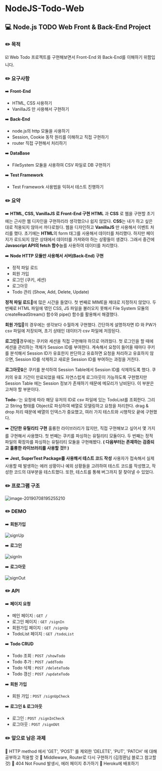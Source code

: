 # NodeJS-Todo-Web



## :computer:   Node.js TODO Web Front & Back-End Project



### :pencil2:   목적

:ballot_box_with_check:  Web Todo 프로젝트를 구현해보면서 Front-End 와 Back-End를 이해하기 위함입니다. 



### :pencil2:   요구사항

:arrow_right:   **Front-End**
* HTML, CSS 사용하기
* VanillaJS 만 사용해서 구현하기

:arrow_right:   **Back-End**
* node.js의 http 모듈을 사용하기
* Session, Cookie 동작 원리를 이해하고 직접 구현하기
* router 직접 구현해서 처리하기

:arrow_right:   **DataBase**
* FileSystem 모듈을 사용하여 CSV 파일로 DB 구현하기

:arrow_right:   **Test Framework**
* Test Framework 사용법을 익혀서 테스트 진행하기



### :pencil2:   요약

:arrow_right:   **HTML, CSS, VanillaJS 로 Front-End 구현**
**HTML** 과 **CSS** 로 웹을 구현할 초기에는 근사한 웹 디자인을 구현하리라 생각했으나 쉽지 않았다. **CSS**는 내가 하고 싶은 대로 적용되지 않아서 까다로웠다. 웹을 디자인하고 **VanillaJS** 만 사용해서 이벤트 처리를 했다. 초기에는 **HTML**의 form 태그를 사용해서 데이터를 처리했다. 하지만 페이지가 로드되지 않은 상태에서 데이터를 가져와야 하는 상황들이 생겼다. 그래서 중간에 **Javascript API의 fetch 함수**늘를 사용하여 데이터를 처리했다.

:arrow_right:   **Node HTTP 모듈만 사용해서 서버(Back-End) 구현**

* 정적 파일 로드
* 회원 가입
* 로그인 (쿠키, 세션)
* 로그아웃
* Todo 관리 (Show, Add, Delete, Update)

**정적 파일 로드**:page_with_curl:에 많은 시간을 들였다. 첫 번째로 MIME을 제대로 지정하지 않았다. 두 번째로 HTML 파일에 엮인 CSS, JS 파일을 불러오지 못해서 File System 모듈의 createReadStream() 함수와 pipe() 함수를 활용해서 해결했다.

**회원 가입**:busts_in_silhouette:의 경우에는 생각보다 수월하게 구현했다. 간단하게 설명하자면 ID 와 PW가 csv 파일에 저장되며, 초기 상태인 데이터가 csv 파일에 저장된다.

**로그인**:key:경우에는 쿠키와 세션을 직접 구현해야 하므로 어려웠다. 첫 로그인을 할 때에 세션을 관리하는 객체가 Session ID를 부여한다. 계속해서 요청이 들어올 때마다 쿠키를 분석해서 Session ID가 유효한지 판단하고 유효하면 요청을 처리하고 유효하지 않으면, Session ID를 삭제하고 새로운 Session ID를 부여하는 과정을 거친다.

**로그아웃**:lock:은 쿠키를 분석하여 Session Table에서 Session ID를 삭제하도록 했다. 쿠키의 유효 기간이 만료되었을 때도 자연스럽게 로그아웃이 가능하도록 구현했지만 Session Table 에는 Session 정보가 존재하기 때문에 메모리가 낭비된다. 이 부분은 고쳐야 할 부분이다.

**Todo**:white_check_mark:는 요청에 따라 해당 유저의 ID로 csv 파일에 있는 TodoList를 조회한다. 그리고 String 형태를 Object로 파싱하여 배열로 모델링하고 요청을 처리한다. drag & drop 처리 때문에 배열의 인덱스가 중요했고, 여러 가지 테스트와 시행착오 끝에 구현했다. 

:arrow_right:   **간단한 유틸리티 구현**
훌륭한 라이브러리가 많지만, 직접 구현해보고 싶어서 몇 가지를 구현해서 사용했다. 첫 번째는 쿠키를 파싱하는 유틸리티 모듈이다. 두 번째는 정적 파일의 확장자를 파싱하는 유틸리티 모듈을 구현해봤다. **( 다음부터는 존재하는 검증되고 훌륭한 라이브러리를 사용할 것!! )**

:arrow_right:   **Jest, SuperTest Package를 사용해서 테스트 코드 작성**
사용자가 접속해서 실제 사용할 때 발생하는 에러 상황이나 예외 상황들을 고려하여 테스트 코드를 작성했고, 작성한 코드의 대부분을 테스트했다. 또한, 테스트를 통해 버그까지 잘 찾아낼 수 있었다.



### :pencil2:   프로그램 구조
![image-20190708195255210](https://github.com/bestdevhyo1225/image_repository/blob/master/image-20190708195255210.png?raw=true)



### :pencil2:   DEMO

:arrow_right:   **회원가입**

![signUp](https://im3.ezgif.com/tmp/ezgif-3-f76c24b3edb6.gif)

:arrow_right:   **로그인**

![signIn](https://im3.ezgif.com/tmp/ezgif-3-2b35f17e103e.gif)

:arrow_right:   **로그아웃**

![signOut](https://im3.ezgif.com/tmp/ezgif-3-5f07e676c03d.gif)



### :pencil2:   API

:arrow_right:   **페이지 요청**
* 메인 페이지 : `GET /`
* 로그인 페이지 : `GET /signIn`
* 회원가입 페이지 : `GET /signUp`
* TodoList 페이지 : `GET /todoList`

:arrow_right:   **Todo CRUD**
* Todo 조회 : `POST /showTodo`
* Todo 추가 : `POST /addTodo`
* Todo 삭제 : `POST /deleteTodo`
* Todo 갱신 : `POST /updateTodo`

:arrow_right:   **회원 가입**
* 회원 가입 : `POST /signUpCheck`

:arrow_right:   **로그인 & 로그아웃**
* 로그인 : `POST /signInCheck`
* 로그아웃 : `POST /signOUt`



### :pencil2:   앞으로 남은 과제

:bookmark:  HTTP method 에서 'GET', 'POST' 를 제외한 'DELETE', 'PUT', 'PATCH' 에 대해 공부하고 적용할 것
:bookmark:  Middleware, Router로 다시 구현하기 (김정환님 블로그 참고할 것)
:bookmark:  404 Not Found 발생시, 에러 페이지 추가하기
:bookmark:  Heroku에 배포하기